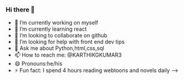 ### Hi there 👋


- 🔭 I’m currently working on myself
- 🌱 I’m currently learning react
- 👯 I’m looking to collaborate on github
- 🤔 I’m looking for help with front end dev tips
- 💬 Ask me about Python,html,css,sql
- 📫 How to reach me: @KARTHIKGKUMAR3
- 😄 Pronouns:he/his
- ⚡ Fun fact: I spend 4 hours reading webtoons and novels daily
-->
